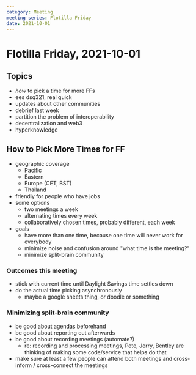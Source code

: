 ```yaml
---
category: Meeting
meeting-series: Flotilla Friday
date: 2021-10-01
---
```

# Flotilla Friday, 2021-10-01

## Topics

- _how_ to pick a time for more FFs
- ees dsq321, real quick
- updates about other communities
- debrief last week
- partition the problem of interoperability
- decentralization and web3
- hyperknowledge

## How to Pick More Times for FF

- geographic coverage
    - Pacific
    - Eastern
    - Europe (CET, BST)
    - Thailand
- friendly for people who have jobs
- some options
    - two meetings a week
    - alternating times every week
    - collaboratively chosen times, probably different, each week
- goals
    - have more than one time, because one time will never work for everybody
    - minimize noise and confusion around "what time is the meeting?"
    - minimize split-brain community

### Outcomes this meeting

- stick with current time until Daylight Savings time settles down
- do the actual time picking asynchronously
    - maybe a google sheets thing, or doodle or something

### Minimizing split-brain community

- be good about agendas beforehand
- be good about reporting out afterwards
- be good about recording meetings (automate?)
    - re: recording and processing meetings, Pete, Jerry, Bentley are thinking of making some code/service that helps do that
- make sure at least a few people can attend both meetings and cross-inform / cross-connect the meetings